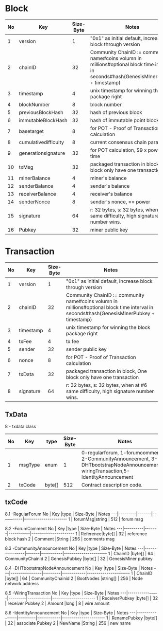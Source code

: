 # Block 
 No              |  Key           | Size-Byte        |  Notes
 ----------------|----------------|------------------|----------------------
 1   |version        | 1          | "0x1" as initial default, increase block through version 
 2   |chainID        | 32         | Community ChainID := community name#coins volumn in millions#optional block time interval in seconds#hash(GenesisMInerPubkey + timestamp)
 3   |timestamp      | 4          | unix timestamp for winning the block package right
 4   |blockNumber    | 8          | block number
 5   |previousBlockHash  | 32     | hash of previous block
 6   |immutableBlockHash | 32     | hash of immutable point block
 7   |basetarget     | 8          |  for POT - Proof of Transaction calculation
 8   |cumulativedifficulty  | 8   | current consensus chain parameter
 9   |generationsignature  | 32  | for POT calculation, $9 x power x time
 10  |txMsg          | 32         | packaged transaction in block, One block only have one transaction
 11  |minerBalance    | 4         | miner's balance
 12  |senderBalance  | 4         | sender's balance
 13  |receiverBalance| 4         | receiver's balance
 14  |senderNonce      | 8       | sender's nonce, == power
 15  |signature      | 64         | r: 32 bytes, s: 32 bytes, when at #6 same difficulty, high signature number wins.
 16  | Pubkey        | 32         | miner public key

# Transaction
 No              |  Key           | Size-Byte        |  Notes
 ----------------|----------------|------------------|----------------------
 1   |version     | 1          | "0x1" as initial default, increase block through version 
 2   |chainID     | 32         | Community ChainID := community name#coins volumn in millions#optional block time interval in seconds#hash(GenesisMInerPubkey + timestamp)
 3   |timestamp   | 4          | unix timestamp for winning the block package right
 4   |txFee         | 4          | tx fee
 5   |sender      | 32         | sender public key
 6   |nonce       | 8          | for POT - Proof of Transaction calculation
 7   |txData      | 32         | packaged transaction in block, One block only have one transaction
 8   |signature   | 64         | r: 32 bytes, s: 32 bytes, when at #6 same difficulty, high signature number wins.

## TxData
8 - txdata class

 No|  Key   |type    | Size-Byte|  Notes
 --|--------|--------|----------|----------------------
 1 | msgType|enum    | 1        | 0-regularforum, 1-forumcomment, 2-CommunityAnnouncement, 3-DHTbootstrapNodeAnnouncement,4-wiringTransaction,5-IdentityAnnouncement
 2 | txCode |byte[]  |  512     | Contract description code.
## txCode
8.1 -RegularForum
No |  Key    |type   | Size-Byte |  Notes
---|---------|-------|-----------|----------------------
 1 | forumMsg|string |  512      | forum msg

8.2 -ForumComment
No |  Key     |type   | Size-Byte |  Notes
---|----------|-------|-----------|----------------------
 1 | Reference|byte[] |  32       | reference block hash
 2 | Comment  |String | 256       | comments msg

8.3 -CommunityAnnouncement
No |  Key           |type   | Size-Byte |  Notes
---|----------------|-------|-----------|----------------------
 1 | ChainID        |byte[] |  64       | CommunityChainid
 2 | GenesisPubkey  |byte[] |  32       | GenesisMiner pubkey

8.4 -DHTbootstrapNodeAnnouncement
No |  Key           |type     | Size-Byte  |  Notes
---|----------------|---------|------------|----------------------
 1 | ChainID        |byte[]   |  64        | CommunityChainid
 2 | BootNodes      |string[] |  256       | Node network address

8.5 -WiringTransaction
No |  Key           |type     | Size-Byte  |  Notes
---|----------------|---------|------------|----------------------
 1 | ReceiverPubkey |byte[]   |  32        | receiver Pubkey
 2 | Amount         |long     |  8         | wire amount

8.6 -IdentityAnnouncement
No |  Key           |type     | Size-Byte  |  Notes
---|----------------|---------|------------|----------------------
 1 | RenamePubkey   |byte[]   |  32        | associate Pubkey
 2 | NewName        |String   |  256       | new name
